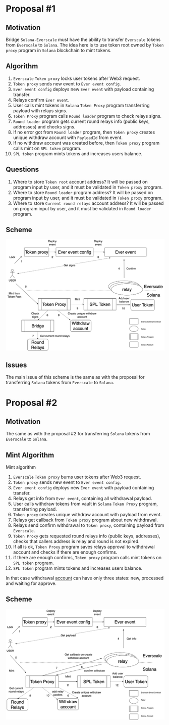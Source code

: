 # Proposal #1

## Motivation

Bridge `Solana-Everscale` must have the ability to transfer `Everscale` tokens from `Everscale` to `Solana`. The idea here is
to use token root owned by `Token proxy` program in `Solana` blockchain to mint tokens.

## Algorithm

1. `Everscale` `Token proxy` locks user tokens after Web3 request.
2. `Token proxy` sends new event to `Ever event config`.
3. `Ever event config` deploys new `Ever event` with payload containing transfer.
4. Relays confirm `Ever event`.
5. User calls mint tokens in `Solana` `Token Proxy` program transferring payload with relays signs.
6. `Token Proxy` program calls `Round loader` program to check relays signs.
7. `Round loader` program gets current round relays info (public keys, addresses) and checks signs.
8. If no error got from `Round loader` program, then `Token proxy` creates unique withdraw account with `PayloadId` from event.
9. If no withdraw account was created before, then `Token proxy` program calls mint on `SPL token` program.
10. `SPL token` program mints tokens and increases users balance.

## Questions

1. Where to store `Token root` account address?
It will be passed on program input by user, and it must be validated in `Token proxy` program.
2. Where to store `Round loader` program address?
It will be passed on program input by user, and it must be validated in `Token proxy` program.
3. Where to store `Current round relays` account address?
It will be passed on program input by user, and it must be validated in `Round loader` program.

## Scheme

![Ever Solana Ever tokens](../png/ever_solana_ever_tokens.png "Ever Solana Ever tokens")

## Issues

The main issue of this scheme is the same as with the proposal for transferring `Solana` tokens from `Everscale` to `Solana`.

# Proposal #2

## Motivation

The same as with the proposal #2 for transferring `Solana` tokens from `Everscale` to `Solana`.

## Mint Algorithm

Mint algorithm

1. `Everscale` `Token proxy` burns user tokens after Web3 request.
2. `Token proxy` sends new event to `Ever event config`.
3. `Ever event config` deploys new `Ever event` with payload containing transfer.
4. Relays get info from `Ever event`, containing all withdrawal payload.
5. User calls withdraw tokens from vault in `Solana` `Token Proxy` program, transferring payload.
6. `Token proxy` creates unique withdraw account with payload from event.
7. Relays get callback from `Token proxy` program about new withdrawal.
8. Relays send confirm withdrawal to `Token proxy`, containing payload from `Everscale`.
9. `Token Proxy` gets requested round relays info (public keys, addresses), checks that callers address is relay and round is not expired.
10. If all is ok, `Token Proxy` program saves relays approval to withdrawal account and checks if there are enough confirms. 
11. if there are enough confirms, `Token proxy` program calls mint tokens on `SPL token` program.
12. `SPL token` program mints tokens and increases users balance.

In that case withdrawal [account](../MVP/from_ever_to_solana_with_solana_tokens.md#withdraw-account) can have only three states: new, processed and waiting for approve.

## Scheme

![Ever Solana Ever tokens 2](../png/ever_solana_ever_tokens_2.png "Ever Solana Ever tokens 2")